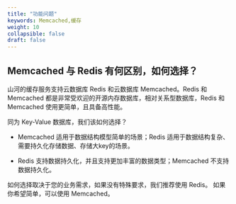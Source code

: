```yaml
---
title: "功能问题"
keywords: Memcached,缓存
weight: 10
collapsible: false
draft: false
---
```


##  Memcached 与 Redis 有何区别，如何选择？

山河的缓存服务支持云数据库 Redis 和云数据库 Memcached。Redis 和 Memcached 都是非常受欢迎的开源内存数据库，相对关系型数据库，Redis 和 Memcached 使用更简单，且具备高性能。

同为 Key-Value 数据库，我们该如何选择？

- Memcached 适用于数据结构模型简单的场景；Redis 适用于数据结构复杂、需要持久化存储数据、存储大key的场景。

- Redis 支持数据持久化，并且支持更加丰富的数据类型；Memcached 不支持数据持久化。

如何选择取决于您的业务需求，如果没有特殊要求，我们推荐使用 Redis。 如果你希望简单，可以使用 Memcached。

